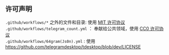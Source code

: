 ## 许可声明

`.github/workflows/*` 之外的文件和目录: 使用 [MIT 许可协议](/LICENSE)  
`.github/workflows/telegram_count.yml` ： 奉献给公共领域，使用 [CC0 许可协议](https://creativecommons.org/publicdomain/zero/1.0/legalcode)  
`.github/workflows/64gram(Js0n).yml` : 使用 <https://github.com/telegramdesktop/tdesktop/blob/dev/LICENSE>
